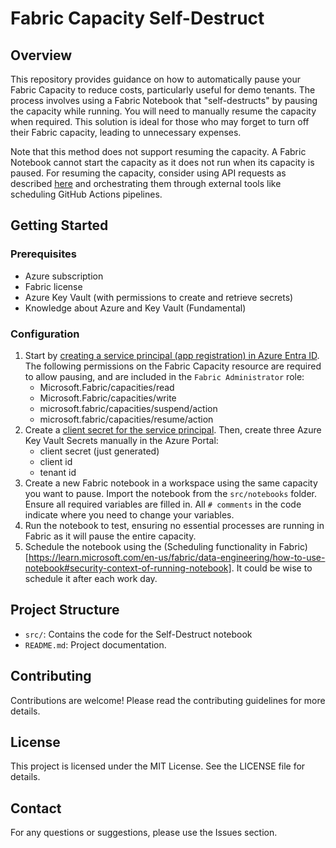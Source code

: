 # Fabric Capacity Self-Destruct

## Overview
This repository provides guidance on how to automatically pause your Fabric Capacity to reduce costs, particularly useful for demo tenants. The process involves using a Fabric Notebook that "self-destructs" by pausing the capacity while running. You will need to manually resume the capacity when required. This solution is ideal for those who may forget to turn off their Fabric capacity, leading to unnecessary expenses.

Note that this method does not support resuming the capacity. A Fabric Notebook cannot start the capacity as it does not run when its capacity is paused. For resuming the capacity, consider using API requests as described [here](https://learn.microsoft.com/en-us/rest/api/microsoftfabric/fabric-capacities/suspend?view=rest-microsoftfabric-2023-11-01&tabs=HTTP) and orchestrating them through external tools like scheduling GitHub Actions pipelines.

## Getting Started

### Prerequisites
- Azure subscription
- Fabric license
- Azure Key Vault (with permissions to create and retrieve secrets)
- Knowledge about Azure and Key Vault (Fundamental)

### Configuration
1. Start by [creating a service principal (app registration) in Azure Entra ID](https://learn.microsoft.com/en-us/entra/identity-platform/howto-create-service-principal-portal). The following permissions on the Fabric Capacity resource are required to allow pausing, and are included in the `Fabric Administrator` role:
    - Microsoft.Fabric/capacities/read
    - Microsoft.Fabric/capacities/write
    - microsoft.fabric/capacities/suspend/action
    - microsoft.fabric/capacities/resume/action
1. Create a [client secret for the service principal](https://learn.microsoft.com/en-us/entra/identity-platform/quickstart-register-app?tabs=certificate#add-credentials). Then, create three Azure Key Vault Secrets manually in the Azure Portal:
    - client secret (just generated)
    - client id
    - tenant id
1. Create a new Fabric notebook in a workspace using the same capacity you want to pause. Import the notebook from the `src/notebooks` folder. Ensure all required variables are filled in. All `# comments` in the code indicate where you need to change your variables.
1. Run the notebook to test, ensuring no essential processes are running in Fabric as it will pause the entire capacity.
1. Schedule the notebook using the (Scheduling functionality in Fabric)[https://learn.microsoft.com/en-us/fabric/data-engineering/how-to-use-notebook#security-context-of-running-notebook]. It could be wise to schedule it after each work day.

## Project Structure
- `src/`: Contains the code for the Self-Destruct notebook
- `README.md`: Project documentation.

## Contributing
Contributions are welcome! Please read the contributing guidelines for more details.

## License
This project is licensed under the MIT License. See the LICENSE file for details.

## Contact
For any questions or suggestions, please use the Issues section.
